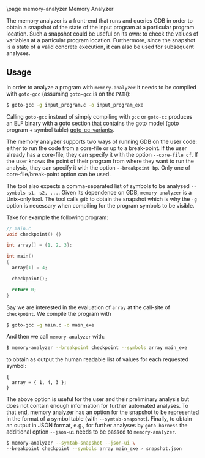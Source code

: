 
\page memory-analyzer Memory Analyzer

The memory analyzer is a front-end that runs and queries GDB in order to obtain
a snapshot of the state of the input program at a particular program location.
Such a snapshot could be useful on its own: to check the values of variables at
a particular program location. Furthermore, since the snapshot is a state of a
valid concrete execution, it can also be used for subsequent analyses.

## Usage

In order to analyze a program with `memory-analyzer` it needs to be compiled
with `goto-gcc` (assuming `goto-gcc` is on the `PATH`):

```sh
$ goto-gcc -g input_program.c -o input_program_exe
```

Calling `goto-gcc` instead of simply compiling with `gcc` or `goto-cc` produces
an ELF binary with a goto section that contains the goto model (goto program +
symbol table) [goto-cc-variants](../goto-cc/variants/).

The memory analyzer supports two ways of running GDB on the user code: either to
run the code from a core-file or up to a break-point. If the user already has a
core-file, they can specify it with the option `--core-file cf`. If the user
knows the point of their program from where they want to run the analysis, they
can specify it with the option `--breakpoint bp`. Only one of
core-file/break-point option can be used.

The tool also expects a comma-separated list of symbols to be analysed
`--symbols s1, s2, ...`. Given its dependence on GDB, `memory-analyzer` is a
Unix-only tool. The tool calls `gdb` to obtain the snapshot which is why the
`-g` option is necessary when compiling for the program symbols to be visible.

Take for example the following program:

```C
// main.c
void checkpoint() {}

int array[] = {1, 2, 3};

int main()
{
  array[1] = 4;

  checkpoint();

  return 0;
}
```

Say we are interested in the evaluation of `array` at the call-site of
`checkpoint`. We compile the program with

```sh
$ goto-gcc -g main.c -o main_exe
```

And then we call `memory-analyzer` with:

```sh
$ memory-analyzer --breakpoint checkpoint --symbols array main_exe
```

to obtain as output the human readable list of values for each requested symbol:

```
{
  array = { 1, 4, 3 };
}
```

The above option is useful for the user and their preliminary analysis but does
not contain enough information for further automated analyses. To that end,
memory analyzer has an option for the snapshot to be represented in the format
of a symbol table (with `--symtab-snapshot`). Finally, to obtain an output in
JSON format, e.g., for further analyses by `goto-harness` the additional option
`--json-ui` needs to be passed to `memory-analyzer`.

```sh
$ memory-analyzer --symtab-snapshot --json-ui \
--breakpoint checkpoint --symbols array main_exe > snapshot.json
```
